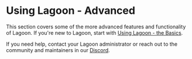 # Using Lagoon - Advanced

This section covers some of the more advanced features and functionality of Lagoon. If you're new to Lagoon, start with [Using Lagoon - the Basics](../using-lagoon-the-basics/index.md).

If you need help, contact your Lagoon administrator or reach out to the community and maintainers in our [Discord](../community/discord.md).
